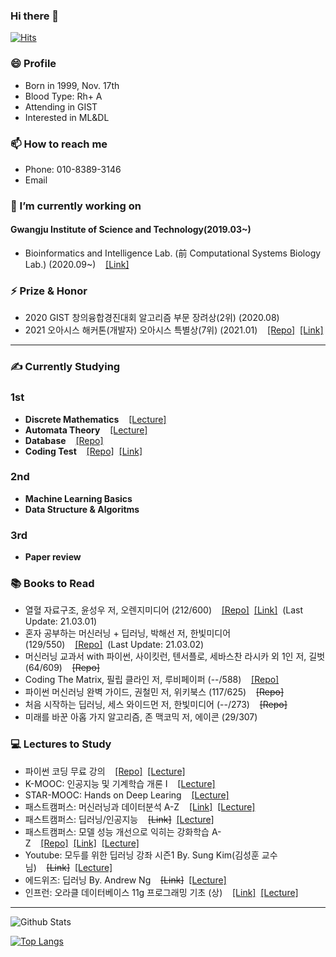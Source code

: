### Hi there 👋
[![Hits](https://hits.seeyoufarm.com/api/count/incr/badge.svg?url=https%3A%2F%2Fgithub.com%2FKangbeenKo&count_bg=%23C5CDFF&title_bg=%236DF560&icon=&icon_color=%23FFFFFF&title=hits&edge_flat=false)](https://hits.seeyoufarm.com)
### 😄 Profile
- Born in 1999, Nov. 17th
- Blood Type: Rh+ A 
- Attending in GIST 
- Interested in ML&DL


### 📫 How to reach me
- Phone: 010-8389-3146
- Email


### 🔭 I’m currently working on
#### Gwangju Institute of Science and Technology(2019.03~)
- Bioinformatics and Intelligence Lab. (前 Computational Systems Biology Lab.) (2020.09~)&nbsp;&nbsp;&nbsp;&nbsp;<a href = "https://www.biil-gist.net/">[Link]</a>


### ⚡ Prize & Honor
- 2020 GIST 창의융합경진대회 알고리즘 부문 장려상(2위) (2020.08)
- 2021 오아시스 해커톤(개발자) 오아시스 특별상(7위) (2021.01)&nbsp;&nbsp;&nbsp;&nbsp;<a href = "https://github.com/KangbeenKo/BugBug">[Repo]</a>&nbsp;&nbsp;<a href = "https://www.notion.so/BugBug-B5-566195bdb1d7488e98b479a41589b3a8">[Link]</a>

----

### ✍ Currently Studying
### 1st
- **Discrete Mathematics**&nbsp;&nbsp;&nbsp;&nbsp;<a href = "http://www.kocw.net/home/search/kemView.do?kemId=1165096">[Lecture]</a>
- **Automata Theory**&nbsp;&nbsp;&nbsp;&nbsp;<a href = "https://sites.google.com/view/automata2021/home">[Lecture]</a>
- **Database**&nbsp;&nbsp;&nbsp;&nbsp;<a href = "https://github.com/KevinTheRainmaker/CodingTest/tree/main/Programmers/SQL">[Repo]</a>
- **Coding Test**&nbsp;&nbsp;&nbsp;&nbsp;<a href = "https://github.com/KangbeenKo/CodingTest">[Repo]</a>&nbsp;&nbsp;<a href = "https://programmers.co.kr/learn/challenges">[Link]</a>
### 2nd
- **Machine Learning Basics**
- **Data Structure & Algoritms**
### 3rd
- **Paper review**


### 📚 Books to Read
- 열혈 자료구조, 윤성우 저, 오렌지미디어 (212/600)&nbsp;&nbsp;&nbsp;&nbsp;<a href = "https://github.com/KangbeenKo/DataStructure">[Repo]</a>&nbsp;&nbsp;<a href = "https://www.notion.so/194898d259784eea8ed8de576bbab24d?v=6c36d6be64f74a67ba922cebcbc0016d">[Link]</a>&nbsp;&nbsp;(Last Update: 21.03.01)
- 혼자 공부하는 머신러닝 + 딥러닝, 박해선 저, 한빛미디어 (129/550)&nbsp;&nbsp;&nbsp;&nbsp;<a href = "https://github.com/KangbeenKo/Hanbit-HonGong-ML-DL">[Repo]</a>&nbsp;&nbsp;(Last Update: 21.03.02)
- 머신러닝 교과서 with 파이썬, 사이킷런, 텐서플로, 세바스찬 라시카 외 1인 저, 길벗 (64/609)&nbsp;&nbsp;&nbsp;&nbsp;~~[Repo]~~
- Coding The Matrix, 필립 클라인 저, 루비페이퍼 (--/588)&nbsp;&nbsp;&nbsp;&nbsp;<a href = "https://github.com/KangbeenKo/Coding_The_Matrix">[Repo]</a>
- 파이썬 머신러닝 완벽 가이드, 권철민 저, 위키북스 (117/625)&nbsp;&nbsp;&nbsp;&nbsp;~~[Repo]~~
- 처음 시작하는 딥러닝, 세스 와이드먼 저, 한빛미디어 (--/273)&nbsp;&nbsp;&nbsp;&nbsp;~~[Repo]~~
- 미래를 바꾼 아홉 가지 알고리즘, 존 맥코믹 저, 에이콘 (29/307)


### 💻 Lectures to Study
- 파이썬 코딩 무료 강의&nbsp;&nbsp;&nbsp;&nbsp;<a href = "https://github.com/KangbeenKo/Python-Basic">[Repo]</a>&nbsp;&nbsp;<a href = "https://youtu.be/kWiCuklohdY">[Lecture]</a>
- K-MOOC: 인공지능 및 기계학습 개론 I&nbsp;&nbsp;&nbsp;&nbsp;<a href = "https://kooc.kaist.ac.kr/machinelearning1_17/joinLectures/9738">[Lecture]</a>
- STAR-MOOC: Hands on Deep Learing&nbsp;&nbsp;&nbsp;&nbsp;<a href = "https://gist.edwith.org/hands-on-deep-learning-01/joinLectures/28004">[Lecture]</a>
- 패스트캠퍼스: 머신러닝과 데이터분석 A-Z&nbsp;&nbsp;&nbsp;&nbsp;<a href = "https://www.notion.so/f387345c41b842728265dbd3640a5df6?v=13065f24cabd4d21bd5a2edd2b818682">[Link]</a>&nbsp;&nbsp;<a href = "https://www.fastcampus.co.kr/data_online_dataadv">[Lecture]</a>
- 패스트캠퍼스: 딥러닝/인공지능&nbsp;&nbsp;&nbsp;&nbsp;~~[Link]~~&nbsp;&nbsp;<a href = "https://www.fastcampus.co.kr/data_online_deep">[Lecture]</a>
- 패스트캠퍼스: 모델 성능 개선으로 익히는 강화학습 A-Z&nbsp;&nbsp;&nbsp;&nbsp;<a href = "https://github.com/KevinTheRainmaker/Reinforcement_Learning_AtoZ.git">[Repo]</a>&nbsp;&nbsp;<a href = "https://www.notion.so/f387345c41b842728265dbd3640a5df6?v=13065f24cabd4d21bd5a2edd2b818682">[Link]</a>&nbsp;&nbsp;<a href = "https://www.fastcampus.co.kr/data_online_rein">[Lecture]</a>
- Youtube: 모두를 위한 딥러닝 강좌 시즌1 By. Sung Kim(김성훈 교수님)&nbsp;&nbsp;&nbsp;&nbsp;~~[Link]~~&nbsp;&nbsp;<a href = "https://youtube.com/playlist?list=PLlMkM4tgfjnLSOjrEJN31gZATbcj_MpUm">[Lecture]</a>
- 에드위즈: 딥러닝 By. Andrew Ng&nbsp;&nbsp;&nbsp;&nbsp;~~[Link]~~&nbsp;&nbsp;<a href = "https://www.edwith.org/deeplearningai1">[Lecture]</a>
- 인프런: 오라클 데이터베이스 11g 프로그래밍 기초 (상)&nbsp;&nbsp;&nbsp;&nbsp;<a href = "https://www.notion.so/f387345c41b842728265dbd3640a5df6?v=13065f24cabd4d21bd5a2edd2b818682">[Link]</a>&nbsp;&nbsp;<a href = "https://inf.run/kGhn">[Lecture]</a>
----
<!--
**KangbeenKo/KangbeenKo** is a ✨ _special_ ✨ repository because its `README.md` (this file) appears on your GitHub profile.
Here are some ideas to get you started:

- 🔭 I’m currently working on ...
- 🌱 I’m currently learning ...
- 👯 I’m looking to collaborate on ...
- 🤔 I’m looking for help with ...
- 💬 Ask me about ...
- 📫 How to reach me: ...
- 😄 Pronouns: ...
- ⚡ Fun fact: ...
-->
![Github Stats](https://github-readme-stats.vercel.app/api?username=KevinTheRainmaker&show_icons=true&theme=onedark)


[![Top Langs](https://github-readme-stats.vercel.app/api/top-langs/?username=KevinTheRainmaker&&hide=jupyter%20notebook,javascript&layout=compact)](https://github.com/KevinTheRainmaker/github-readme-stats)
